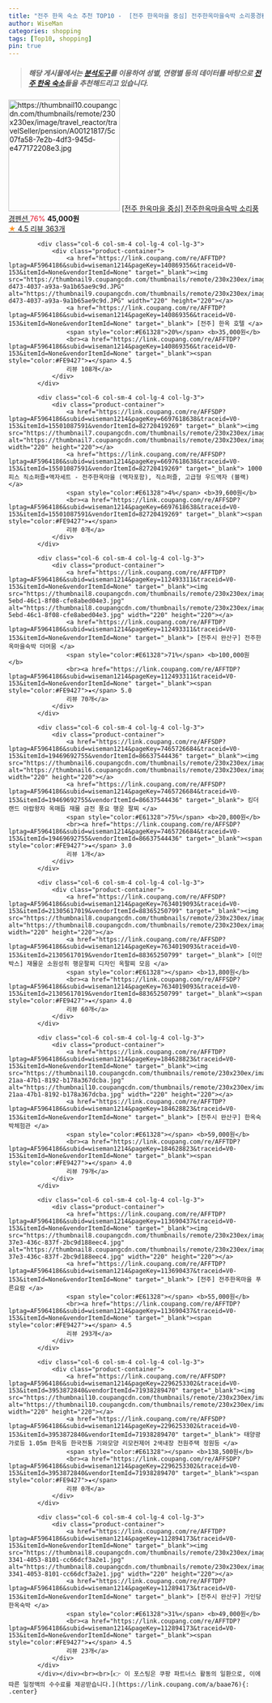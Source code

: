 ```yaml
---
title: "전주 한옥 숙소 추천 TOP10 -  [전주 한옥마을 중심] 전주한옥마을숙박 소리풍경펜션 "
author: WiseMan
categories: shopping
tags: [Top10, shopping]
pin: true
---
```


> ##### 해당 게시물에서는 [**분석도구**](https://itemscout.io/)를 이용하여 **성별**, **연령별** 등의 데이터를 바탕으로 [**전주 한옥 숙소**](https://link.coupang.com/a/baae76)들을 추천해드리고 있습니다.
<div class="container"><div class="row">
            <div class="col-6 col-sm-4 col-lg-4 col-lg-3">
                <div class="product-container">
                    <a href="https://link.coupang.com/re/AFFTDP?lptag=AF5964186&subid=wiseman1214&pageKey=112493939&traceid=V0-153&itemId=None&vendorItemId=None" target="_blank"><img src="https://thumbnail10.coupangcdn.com/thumbnails/remote/230x230ex/image/travel_reactor/travelSeller/pension/A00121817/5c07fa58-7e2b-4df3-945d-e477172208e3.jpg" alt="https://thumbnail10.coupangcdn.com/thumbnails/remote/230x230ex/image/travel_reactor/travelSeller/pension/A00121817/5c07fa58-7e2b-4df3-945d-e477172208e3.jpg" width="220" height="220"></a>
                    <a href="https://link.coupang.com/re/AFFTDP?lptag=AF5964186&subid=wiseman1214&pageKey=112493939&traceid=V0-153&itemId=None&vendorItemId=None" target="_blank"> [전주 한옥마을 중심] 전주한옥마을숙박 소리풍경펜션 </a>
                    <span style="color:#E61328">76%</span> <b>45,000원</b>
                    <br><a href="https://link.coupang.com/re/AFFTDP?lptag=AF5964186&subid=wiseman1214&pageKey=112493939&traceid=V0-153&itemId=None&vendorItemId=None" target="_blank"><span style="color:#FE9427">★</span> 4.5
                    리뷰 363개</a>
                </div>
            </div>
            
            <div class="col-6 col-sm-4 col-lg-4 col-lg-3">
                <div class="product-container">
                    <a href="https://link.coupang.com/re/AFFTDP?lptag=AF5964186&subid=wiseman1214&pageKey=140869356&traceid=V0-153&itemId=None&vendorItemId=None" target="_blank"><img src="https://thumbnail9.coupangcdn.com/thumbnails/remote/230x230ex/image/travel_reactor/travelSeller/motel/A00108314/7816a4a5-d473-4037-a93a-9a1b65ae9c9d.JPG" alt="https://thumbnail9.coupangcdn.com/thumbnails/remote/230x230ex/image/travel_reactor/travelSeller/motel/A00108314/7816a4a5-d473-4037-a93a-9a1b65ae9c9d.JPG" width="220" height="220"></a>
                    <a href="https://link.coupang.com/re/AFFTDP?lptag=AF5964186&subid=wiseman1214&pageKey=140869356&traceid=V0-153&itemId=None&vendorItemId=None" target="_blank"> [전주] 한옥 호텔 </a>
                    <span style="color:#E61328">20%</span> <b>35,000원</b>
                    <br><a href="https://link.coupang.com/re/AFFTDP?lptag=AF5964186&subid=wiseman1214&pageKey=140869356&traceid=V0-153&itemId=None&vendorItemId=None" target="_blank"><span style="color:#FE9427">★</span> 4.5
                    리뷰 108개</a>
                </div>
            </div>
            
            <div class="col-6 col-sm-4 col-lg-4 col-lg-3">
                <div class="product-container">
                    <a href="https://link.coupang.com/re/AFFSDP?lptag=AF5964186&subid=wiseman1214&pageKey=6697618638&traceid=V0-153&itemId=15501087591&vendorItemId=82720419269" target="_blank"><img src="https://thumbnail7.coupangcdn.com/thumbnails/remote/230x230ex/image/vendor_inventory/32d2/45b157743031bc564585d6207ef97e2625a4ae9aa0d7b80357fe957873a9.jpg" alt="https://thumbnail7.coupangcdn.com/thumbnails/remote/230x230ex/image/vendor_inventory/32d2/45b157743031bc564585d6207ef97e2625a4ae9aa0d7b80357fe957873a9.jpg" width="220" height="220"></a>
                    <a href="https://link.coupang.com/re/AFFSDP?lptag=AF5964186&subid=wiseman1214&pageKey=6697618638&traceid=V0-153&itemId=15501087591&vendorItemId=82720419269" target="_blank"> 1000피스 직소퍼즐+액자세트 - 전주한옥마을 (액자포함), 직소퍼즐, 고급형 우드액자 (블랙) </a>
                    <span style="color:#E61328">4%</span> <b>39,600원</b>
                    <br><a href="https://link.coupang.com/re/AFFSDP?lptag=AF5964186&subid=wiseman1214&pageKey=6697618638&traceid=V0-153&itemId=15501087591&vendorItemId=82720419269" target="_blank"><span style="color:#FE9427">★</span> 
                    리뷰 0개</a>
                </div>
            </div>
            
            <div class="col-6 col-sm-4 col-lg-4 col-lg-3">
                <div class="product-container">
                    <a href="https://link.coupang.com/re/AFFTDP?lptag=AF5964186&subid=wiseman1214&pageKey=112493311&traceid=V0-153&itemId=None&vendorItemId=None" target="_blank"><img src="https://thumbnail8.coupangcdn.com/thumbnails/remote/230x230ex/image/travel_reactor/travelSeller/pension/A00111731/17a8b92e-5ebd-46c1-8f08-cfe8abed04e3.jpg" alt="https://thumbnail8.coupangcdn.com/thumbnails/remote/230x230ex/image/travel_reactor/travelSeller/pension/A00111731/17a8b92e-5ebd-46c1-8f08-cfe8abed04e3.jpg" width="220" height="220"></a>
                    <a href="https://link.coupang.com/re/AFFTDP?lptag=AF5964186&subid=wiseman1214&pageKey=112493311&traceid=V0-153&itemId=None&vendorItemId=None" target="_blank"> [전주시 완산구] 전주한옥마을숙박 더머뭄 </a>
                    <span style="color:#E61328">71%</span> <b>100,000원</b>
                    <br><a href="https://link.coupang.com/re/AFFTDP?lptag=AF5964186&subid=wiseman1214&pageKey=112493311&traceid=V0-153&itemId=None&vendorItemId=None" target="_blank"><span style="color:#FE9427">★</span> 5.0
                    리뷰 70개</a>
                </div>
            </div>
            
            <div class="col-6 col-sm-4 col-lg-4 col-lg-3">
                <div class="product-container">
                    <a href="https://link.coupang.com/re/AFFSDP?lptag=AF5964186&subid=wiseman1214&pageKey=7465726684&traceid=V0-153&itemId=19469692755&vendorItemId=86637544436" target="_blank"><img src="https://thumbnail6.coupangcdn.com/thumbnails/remote/230x230ex/image/vendor_inventory/9427/95518b37d4725efab56ddf663e0673aa40a2478efd7381a45568281aa0a8.png" alt="https://thumbnail6.coupangcdn.com/thumbnails/remote/230x230ex/image/vendor_inventory/9427/95518b37d4725efab56ddf663e0673aa40a2478efd7381a45568281aa0a8.png" width="220" height="220"></a>
                    <a href="https://link.coupang.com/re/AFFSDP?lptag=AF5964186&subid=wiseman1214&pageKey=7465726684&traceid=V0-153&itemId=19469692755&vendorItemId=86637544436" target="_blank"> 킹더랜드 아랍왕자 옥매듭 재물 금전 풍요 행운 팔찌 </a>
                    <span style="color:#E61328">75%</span> <b>20,800원</b>
                    <br><a href="https://link.coupang.com/re/AFFSDP?lptag=AF5964186&subid=wiseman1214&pageKey=7465726684&traceid=V0-153&itemId=19469692755&vendorItemId=86637544436" target="_blank"><span style="color:#FE9427">★</span> 3.0
                    리뷰 1개</a>
                </div>
            </div>
            
            <div class="col-6 col-sm-4 col-lg-4 col-lg-3">
                <div class="product-container">
                    <a href="https://link.coupang.com/re/AFFSDP?lptag=AF5964186&subid=wiseman1214&pageKey=7634019093&traceid=V0-153&itemId=21305617019&vendorItemId=88365250799" target="_blank"><img src="https://thumbnail8.coupangcdn.com/thumbnails/remote/230x230ex/image/vendor_inventory/5a58/05a5b131781012e706d28e44490752be1276ce8b7ce43e8a355fd2f7eb74.jpg" alt="https://thumbnail8.coupangcdn.com/thumbnails/remote/230x230ex/image/vendor_inventory/5a58/05a5b131781012e706d28e44490752be1276ce8b7ce43e8a355fd2f7eb74.jpg" width="220" height="220"></a>
                    <a href="https://link.coupang.com/re/AFFSDP?lptag=AF5964186&subid=wiseman1214&pageKey=7634019093&traceid=V0-153&itemId=21305617019&vendorItemId=88365250799" target="_blank"> [이안박스] 재물운 소원성취 행운팔찌 디자인 옥팔찌 모음 </a>
                    <span style="color:#E61328"></span> <b>13,800원</b>
                    <br><a href="https://link.coupang.com/re/AFFSDP?lptag=AF5964186&subid=wiseman1214&pageKey=7634019093&traceid=V0-153&itemId=21305617019&vendorItemId=88365250799" target="_blank"><span style="color:#FE9427">★</span> 4.0
                    리뷰 60개</a>
                </div>
            </div>
            
            <div class="col-6 col-sm-4 col-lg-4 col-lg-3">
                <div class="product-container">
                    <a href="https://link.coupang.com/re/AFFTDP?lptag=AF5964186&subid=wiseman1214&pageKey=184628823&traceid=V0-153&itemId=None&vendorItemId=None" target="_blank"><img src="https://thumbnail10.coupangcdn.com/thumbnails/remote/230x230ex/image/travel_reactor/static/booking/image/pension/ddnayo/312066aa-21aa-47b1-8192-b178a367dcba.jpg" alt="https://thumbnail10.coupangcdn.com/thumbnails/remote/230x230ex/image/travel_reactor/static/booking/image/pension/ddnayo/312066aa-21aa-47b1-8192-b178a367dcba.jpg" width="220" height="220"></a>
                    <a href="https://link.coupang.com/re/AFFTDP?lptag=AF5964186&subid=wiseman1214&pageKey=184628823&traceid=V0-153&itemId=None&vendorItemId=None" target="_blank"> [전주시 완산구] 한옥숙박체험관 </a>
                    <span style="color:#E61328"></span> <b>59,000원</b>
                    <br><a href="https://link.coupang.com/re/AFFTDP?lptag=AF5964186&subid=wiseman1214&pageKey=184628823&traceid=V0-153&itemId=None&vendorItemId=None" target="_blank"><span style="color:#FE9427">★</span> 4.0
                    리뷰 79개</a>
                </div>
            </div>
            
            <div class="col-6 col-sm-4 col-lg-4 col-lg-3">
                <div class="product-container">
                    <a href="https://link.coupang.com/re/AFFTDP?lptag=AF5964186&subid=wiseman1214&pageKey=113690437&traceid=V0-153&itemId=None&vendorItemId=None" target="_blank"><img src="https://thumbnail8.coupangcdn.com/thumbnails/remote/230x230ex/image/travel_reactor/travelSeller/pension/A00121757/926b7283-37e3-436c-837f-2bc9d188eec4.jpg" alt="https://thumbnail8.coupangcdn.com/thumbnails/remote/230x230ex/image/travel_reactor/travelSeller/pension/A00121757/926b7283-37e3-436c-837f-2bc9d188eec4.jpg" width="220" height="220"></a>
                    <a href="https://link.coupang.com/re/AFFTDP?lptag=AF5964186&subid=wiseman1214&pageKey=113690437&traceid=V0-153&itemId=None&vendorItemId=None" target="_blank"> [전주] 전주한옥마을 푸른요람 </a>
                    <span style="color:#E61328"></span> <b>55,000원</b>
                    <br><a href="https://link.coupang.com/re/AFFTDP?lptag=AF5964186&subid=wiseman1214&pageKey=113690437&traceid=V0-153&itemId=None&vendorItemId=None" target="_blank"><span style="color:#FE9427">★</span> 4.5
                    리뷰 293개</a>
                </div>
            </div>
            
            <div class="col-6 col-sm-4 col-lg-4 col-lg-3">
                <div class="product-container">
                    <a href="https://link.coupang.com/re/AFFSDP?lptag=AF5964186&subid=wiseman1214&pageKey=2296253302&traceid=V0-153&itemId=3953872840&vendorItemId=71938289470" target="_blank"><img src="https://thumbnail10.coupangcdn.com/thumbnails/remote/230x230ex/image/vendor_inventory/789e/20ea5a4461975eedfae0e60b5ea8e87e0bc1b8d22003ada8a8884755a379.jpg" alt="https://thumbnail10.coupangcdn.com/thumbnails/remote/230x230ex/image/vendor_inventory/789e/20ea5a4461975eedfae0e60b5ea8e87e0bc1b8d22003ada8a8884755a379.jpg" width="220" height="220"></a>
                    <a href="https://link.coupang.com/re/AFFSDP?lptag=AF5964186&subid=wiseman1214&pageKey=2296253302&traceid=V0-153&itemId=3953872840&vendorItemId=71938289470" target="_blank"> 태양광 가로등 1.05m 한옥등 한국전통 기와모양 리모컨제어 2색내장 전원주택 정원등 </a>
                    <span style="color:#E61328"></span> <b>138,500원</b>
                    <br><a href="https://link.coupang.com/re/AFFSDP?lptag=AF5964186&subid=wiseman1214&pageKey=2296253302&traceid=V0-153&itemId=3953872840&vendorItemId=71938289470" target="_blank"><span style="color:#FE9427">★</span> 
                    리뷰 0개</a>
                </div>
            </div>
            
            <div class="col-6 col-sm-4 col-lg-4 col-lg-3">
                <div class="product-container">
                    <a href="https://link.coupang.com/re/AFFTDP?lptag=AF5964186&subid=wiseman1214&pageKey=112894173&traceid=V0-153&itemId=None&vendorItemId=None" target="_blank"><img src="https://thumbnail8.coupangcdn.com/thumbnails/remote/230x230ex/image/travel_reactor/static/booking/image/pension/ddnayo/0241e332-3341-4053-8101-cc66dcf3a2e1.jpg" alt="https://thumbnail8.coupangcdn.com/thumbnails/remote/230x230ex/image/travel_reactor/static/booking/image/pension/ddnayo/0241e332-3341-4053-8101-cc66dcf3a2e1.jpg" width="220" height="220"></a>
                    <a href="https://link.coupang.com/re/AFFTDP?lptag=AF5964186&subid=wiseman1214&pageKey=112894173&traceid=V0-153&itemId=None&vendorItemId=None" target="_blank"> [전주시 완산구] 가인당 한옥숙박 </a>
                    <span style="color:#E61328">31%</span> <b>49,000원</b>
                    <br><a href="https://link.coupang.com/re/AFFTDP?lptag=AF5964186&subid=wiseman1214&pageKey=112894173&traceid=V0-153&itemId=None&vendorItemId=None" target="_blank"><span style="color:#FE9427">★</span> 4.5
                    리뷰 23개</a>
                </div>
            </div>
            </div></div><br><br>[👉 이 포스팅은 쿠팡 파트너스 활동의 일환으로, 이에 따른 일정액의 수수료를 제공받습니다.](https://link.coupang.com/a/baae76){: .center}